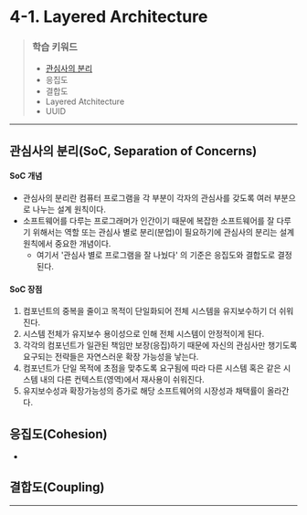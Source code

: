 # 4-1. Layered Architecture

> ### 학습 키워드
>
> * [관심사의 분리](4-1.-layered-architecture.md#undefined-1)
> * 응집도
> * 결합도
> * Layered Atchitecture
> * UUID

***

## 관심사의 분리(SoC, Separation of Concerns)

#### SoC 개념

* 관심사의 분리란 컴퓨터 프로그램을 각 부분이 각자의 관심사를 갖도록 여러 부분으로 나누는 설계 원칙이다.
* 소프트웨어를 다루는 프로그래머가 인간이기 때문에 복잡한 소프트웨어를 잘 다루기 위해서는 역할 또는 관심사 별로 분리(분업)이 필요하기에 관심사의 분리는 설계 원칙에서 중요한 개념이다.
  * 여기서 '관심사 별로 프로그램을 잘 나눴다' 의 기준은 응집도와 결합도로 결정된다.

#### SoC 장점

1. 컴포넌트의 중복을 줄이고 목적이 단일화되어 전체 시스템을 유지보수하기 더 쉬워진다.
2. 시스템 전체가 유지보수 용이성으로 인해 전체 시스템이 안정적이게 된다.
3. 각각의 컴포넌트가 일관된 책임만 보장(응집)하기 때문에 자신의 관심사만 챙기도록 요구되는 전략들은 자연스러운 확장 가능성을 낳는다.
4. 컴포넌트가 단일 목적에 초점을 맞추도록 요구됨에 따라 다른 시스템 혹은 같은 시스템 내의 다른 컨텍스트(영역)에서 재사용이 쉬워진다.
5. 유지보수성과 확장가능성의 증가로 해당 소프트웨어의 시장성과 채택률이 올라간다.

## 응집도(Cohesion)

*

## 결합도(Coupling)

***
